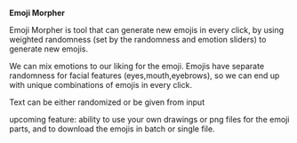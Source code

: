 **Emoji Morpher**

Emoji Morpher is tool that can generate new emojis in every click, by using weighted randomness (set by the randomness and emotion sliders) to generate new emojis.

We can mix emotions to our liking for the emoji.
Emojis have separate randomness for facial features (eyes,mouth,eyebrows), so we can end up with unique combinations of emojis in every click. 

Text can be either randomized or be given from input

upcoming feature: ability to use your own drawings or png files for the emoji parts, and to download the emojis in batch or single file. 

